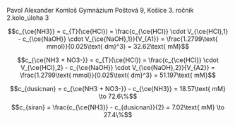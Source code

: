 Pavol Alexander Komloš
Gymnázium Poštová 9, Košice
3\. ročník
2.kolo_úloha 3

$$c_{\ce{NH3}} = c_{T}(\ce{HCl}) = \frac{c_{\ce{HCl}} \cdot V_{\ce{HCl},1} - c_{\ce{NaOH}} \cdot V_{\ce{NaOH},1}}{V_{A1}} = \frac{1.2799\text{ mmol}}{0.025\text{ dm}^3} = 32.62\text{ mM}$$

$$c_{\ce{NH3 + NO3-}} = c_{T}(\ce{HCl}) = \frac{c_{\ce{HCl}} \cdot V_{\ce{HCl},2} - c_{\ce{NaOH}} \cdot V_{\ce{NaOH},2}}{V_{A2}} = \frac{1.2799\text{ mmol}}{0.025\text{ dm}^3} = 51.197\text{ mM}$$

$$c_{dusicnan} = c_{\ce{NH3 + NO3-}} - c_{\ce{NH3}} = 18.57\text{ mM} \to 72.6\%$$
$$c_{siran} = \frac{c_{\ce{NH3}} - c_{dusicnan}}{2} = 7.02\text{ mM} \to 27.4\%$$